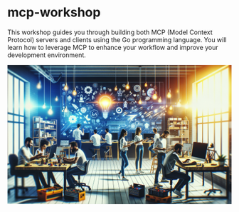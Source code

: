 # mcp-workshop

This workshop guides you through building both MCP (Model Context Protocol) servers and clients using the Go programming language. You will learn how to leverage MCP to enhance your workflow and improve your development environment.

![cover](./images/cover.png)
